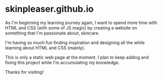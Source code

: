 # skinpleaser.github.io

As I'm beginning my learning journey again, I want to spend more time with HTML and CSS (with some of JS magic) by creating a website on something that I'm passionate about, skincare.

I'm having so much fun finding inspiration and designing all the while learning about HTML and CSS (mainly).

This is only a static web page at the moment. I plan to keep adding and fixing this project while I'm accumulating my knowledge. 

Thanks for visiting!
